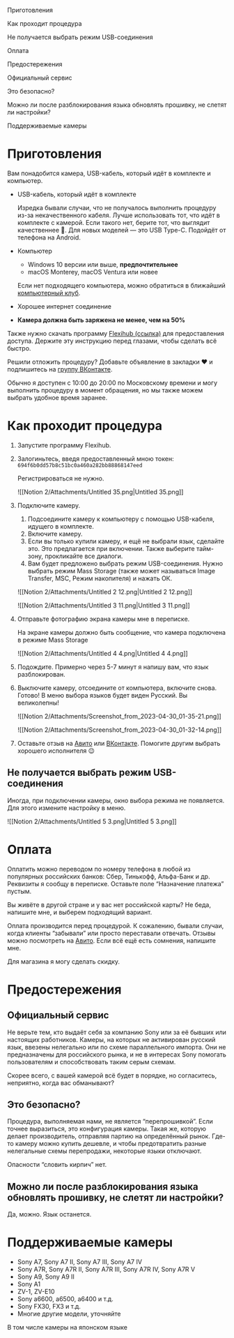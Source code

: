 Приготовления

Как проходит процедура

Не получается выбрать режим USB-cоединения

Оплата

Предостережения

Официальный сервис

Это безопасно?

Можно ли после разблокирования языка обновлять прошивку, не слетят ли настройки?

Поддерживаемые камеры

# Приготовления

Вам понадобится камера, USB-кабель, который идёт в комплекте и компьютер.

- USB-кабель, который идёт в комплекте
    
    Изредка бывали случаи, что не получалось выполнить процедуру из-за некачественного кабеля. Лучше использовать тот, что идёт в комплекте с камерой. Если такого нет, берите тот, что выглядит качественнее 🙂. Для новых моделей — это USB Type-C. Подойдёт от телефона на Android.
    
- Компьютер
    
    - Windows 10 версии или выше, **предпочтительнее**
    - macOS Monterey, macOS Ventura или новее
    
    Если нет подходящего компьютера, можно обратиться в ближайший [компьютерный клуб](https://2gis.ru/moscow/search/%D0%9A%D0%BE%D0%BC%D0%BF%D1%8C%D1%8E%D1%82%D0%B5%D1%80%D0%BD%D1%8B%D0%B5%20%D0%BA%D0%BB%D1%83%D0%B1%D1%8B/rubricId/178).
    
- Хорошее интернет соединение
- **Камера должна быть заряжена не менее, чем на 50%**

Также нужно скачать программу [Flexihub (ссылка)](https://www.flexihub.com/download.html) для предоставления доступа. Держите эту инструкцию перед глазами, чтобы сделать всё быстро.

Решили отложить процедуру? Добавьте объявление в закладки ❤️ и подпишитесь на [группу ВКонтакте](http://vk.com/sony_ru_menu).

Обычно я доступен с 10:00 до 20:00 по Московскому времени и могу выполнить процедуру в момент обращения, но мы также можем выбрать удобное время заранее.

# Как проходит процедура

1. Запустите программу Flexihub.
2. Залогиньтесь, введя предоставленный мною токен: `694f6b0dd57b8c51bc0a460a282bb88868147eed`
    
    Регистрироваться не нужно.
    
    ![[Notion 2/Attachments/Untitled 35.png|Untitled 35.png]]
    
3. Подключите камеру.
    
    1. Подсоедините камеру к компьютеру с помощью USB-кабеля, идущего в комплекте.
    2. Включите камеру.
    3. Если вы только купили камеру, и ещё не выбрали язык, сделайте это. Это предлагается при включении. Также выберите тайм-зону, прокликайте все диалоги.
    4. Вам будет предложено выбрать режим USB-соединения. Нужно выбрать режим Mass Storage (также может называться Image Transfer, MSC, Режим накопителя) и нажать ОК.
    
    ![[Notion 2/Attachments/Untitled 2 12.png|Untitled 2 12.png]]
    
    ![[Notion 2/Attachments/Untitled 3 11.png|Untitled 3 11.png]]
    
      
    
4. Отправьте фотографию экрана камеры мне в переписке.
    
    На экране камеры должно быть сообщение, что камера подключена в режиме Mass Storage
    
    ![[Notion 2/Attachments/Untitled 4 4.png|Untitled 4 4.png]]
    
5. Подождите. Примерно через 5-7 минут я напишу вам, что язык разблокирован.
6. Выключите камеру, отсоедините от компьютера, включите снова. Готово! В меню выбора языков будет виден Русский. Вы великолепны!
    
    ![[Notion 2/Attachments/Screenshot_from_2023-04-30_01-35-21.png]]
    
    ![[Notion 2/Attachments/Screenshot_from_2023-04-30_01-32-14.png]]
    
7. Оставьте отзыв на [Авито](https://www.avito.ru/user/review?fid=789c4aad4c9ef97161e1a760b11fa1d75fbd7df3e2c5819a8a14b19a3786aae2074ae6c574bf148fcaec797fe2cb3437ab8a74651740000000ffffa71e1a02) или [ВКонтакте](https://vk.com/sony_ru_menu?w=wall-217739166_1). Помогите другим выбрать хорошего исполнителя 😉

## Не получается выбрать режим USB-cоединения

Иногда, при подключении камеры, окно выбора режима не появляется. Для этого измените настройку в меню.

![[Notion 2/Attachments/Untitled 5 3.png|Untitled 5 3.png]]

# Оплата

Оплатить можно переводом по номеру телефона в любой из популярных российских банков: Сбер, Тинькофф, Альфа-Банк и др. Реквизиты я сообщу в переписке. Оставьте поле “Назначение платежа” пустым.

Вы живёте в другой стране и у вас нет российской карты? Не беда, напишите мне, и выберем подходящий вариант.

Оплата производится перед процедурой. К сожалению, бывали случаи, когда клиенты “забывали” или просто переставали отвечать. Отзывы можно посмотреть на [Авито](https://www.avito.ru/moskva/predlozheniya_uslug/rusifikatsiya_sony_a7_iv_i_drugih_modeley_2654100065#open-reviews-list). Если всё ещё есть сомнения, напишите мне.

Для магазина я могу сделать скидку.

# Предостережения

## Официальный сервис

Не верьте тем, кто выдаёт себя за компанию Sony или за её бывших или настоящих работников. Камеры, на которых не активирован русский язык, ввезены нелегально или по схеме параллельного импорта. Они не предназначены для российского рынка, и не в интересах Sony помогать пользователям и способствовать таким серым схемам.

Скорее всего, с вашей камерой всё будет в порядке, но согласитесь, неприятно, когда вас обманывают?

## Это безопасно?

Процедура, выполняемая нами, не является “перепрошивкой”. Если точнее выразиться, это конфигурация камеры. Такая же, которую делает производитель, отправляя партию на определённый рынок. Где-то камеру можно купить дешевле, и чтобы предотвратить разные нелегальные схемы перепродажи, некоторые языки отключают.

Опасности “словить кирпич” нет.

## Можно ли после разблокирования языка обновлять прошивку, не слетят ли настройки?

Да, можно. Язык останется.

# Поддерживаемые камеры

- Sony A7, Sony A7 II, Sony A7 III, Sony A7 IV
- Sony A7R, Sony A7R II, Sony A7R III, Sony A7R IV, Sony A7R V
- Sony A9, Sony A9 II
- Sony A1
- ZV-1, ZV-E10
- Sony a6600, a6500, a6400 и т.д.
- Sony FX30, FX3 и т.д.
- Многие другие модели, уточняйте

В том числе камеры на японском языке